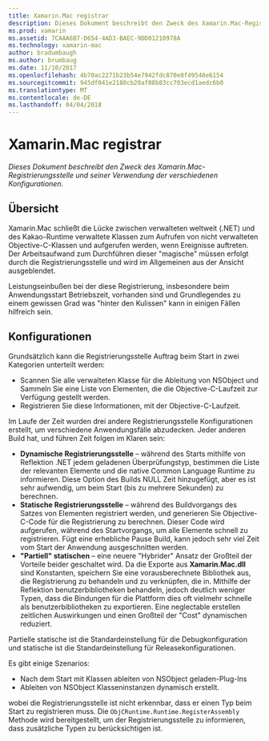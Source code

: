 ```yaml
---
title: Xamarin.Mac registrar
description: Dieses Dokument beschreibt den Zweck des Xamarin.Mac-Registrierungsstelle und seiner Verwendung der verschiedenen Konfigurationen.
ms.prod: xamarin
ms.assetid: 7CAAA6B7-D654-4AD3-BAEC-9DD01210978A
ms.technology: xamarin-mac
author: bradumbaugh
ms.author: brumbaug
ms.date: 11/10/2017
ms.openlocfilehash: 4b70ac2271b23b54e7942fdc870e0f49548e6154
ms.sourcegitcommit: 945df041e2180cb20af08b83cc703ecd1aedc6b0
ms.translationtype: MT
ms.contentlocale: de-DE
ms.lasthandoff: 04/04/2018
---
```

# <a name="xamarinmac-registrar"></a>Xamarin.Mac registrar

_Dieses Dokument beschreibt den Zweck des Xamarin.Mac-Registrierungsstelle und seiner Verwendung der verschiedenen Konfigurationen._

## <a name="overview"></a>Übersicht

Xamarin.Mac schließt die Lücke zwischen verwalteten weltweit (.NET) und des Kakao-Runtime verwaltete Klassen zum Aufrufen von nicht verwalteten Objective-C-Klassen und aufgerufen werden, wenn Ereignisse auftreten. Der Arbeitsaufwand zum Durchführen dieser "magische" müssen erfolgt durch die Registrierungsstelle und wird im Allgemeinen aus der Ansicht ausgeblendet.

Leistungseinbußen bei der diese Registrierung, insbesondere beim Anwendungsstart Betriebszeit, vorhanden sind und Grundlegendes zu einem gewissen Grad was "hinter den Kulissen" kann in einigen Fällen hilfreich sein.

## <a name="configurations"></a>Konfigurationen

Grundsätzlich kann die Registrierungsstelle Auftrag beim Start in zwei Kategorien unterteilt werden:

- Scannen Sie alle verwalteten Klasse für die Ableitung von NSObject und Sammeln Sie eine Liste von Elementen, die die Objective-C-Laufzeit zur Verfügung gestellt werden.
- Registrieren Sie diese Informationen, mit der Objective-C-Laufzeit.

Im Laufe der Zeit wurden drei andere Registrierungsstelle Konfigurationen erstellt, um verschiedene Anwendungsfälle abzudecken. Jeder anderen Build hat, und führen Zeit folgen im Klaren sein:

- **Dynamische Registrierungsstelle** – während des Starts mithilfe von Reflektion .NET jedem geladenen Überprüfungstyp, bestimmen die Liste der relevanten Elemente und die native Common Language Runtime zu informieren. Diese Option des Builds NULL Zeit hinzugefügt, aber es ist sehr aufwendig, um beim Start (bis zu mehrere Sekunden) zu berechnen.
- **Statische Registrierungsstelle** – während des Buildvorgangs des Satzes von Elementen registriert werden, und generieren Sie Objective-C-Code für die Registrierung zu berechnen. Dieser Code wird aufgerufen, während des Startvorgangs, um alle Elemente schnell zu registrieren. Fügt eine erhebliche Pause Build, kann jedoch sehr viel Zeit vom Start der Anwendung ausgeschnitten werden.
- **"Partiell" statischen** – eine neuere "Hybrider" Ansatz der Großteil der Vorteile beider geschaltet wird. Da die Exporte aus **Xamarin.Mac.dll** sind Konstanten, speichern Sie eine vorausberechnete Bibliothek aus, die Registrierung zu behandeln und zu verknüpfen, die in. Mithilfe der Reflektion benutzerbibliotheken behandeln, jedoch deutlich weniger Typen, dass die Bindungen für die Plattform dies oft vielmehr schnelle als benutzerbibliotheken zu exportieren. Eine neglectable erstellen zeitlichen Auswirkungen und einen Großteil der "Cost" dynamischen reduziert.

Partielle statische ist die Standardeinstellung für die Debugkonfiguration und statische ist die Standardeinstellung für Releasekonfigurationen.

Es gibt einige Szenarios:

- Nach dem Start mit Klassen ableiten von NSObject geladen-Plug-Ins
- Ableiten von NSObject Klasseninstanzen dynamisch erstellt.

wobei die Registrierungsstelle ist nicht erkennbar, dass er einen Typ beim Start zu registrieren muss. Die `ObjCRuntime.Runtime.RegisterAssembly` Methode wird bereitgestellt, um der Registrierungsstelle zu informieren, dass zusätzliche Typen zu berücksichtigen ist.
